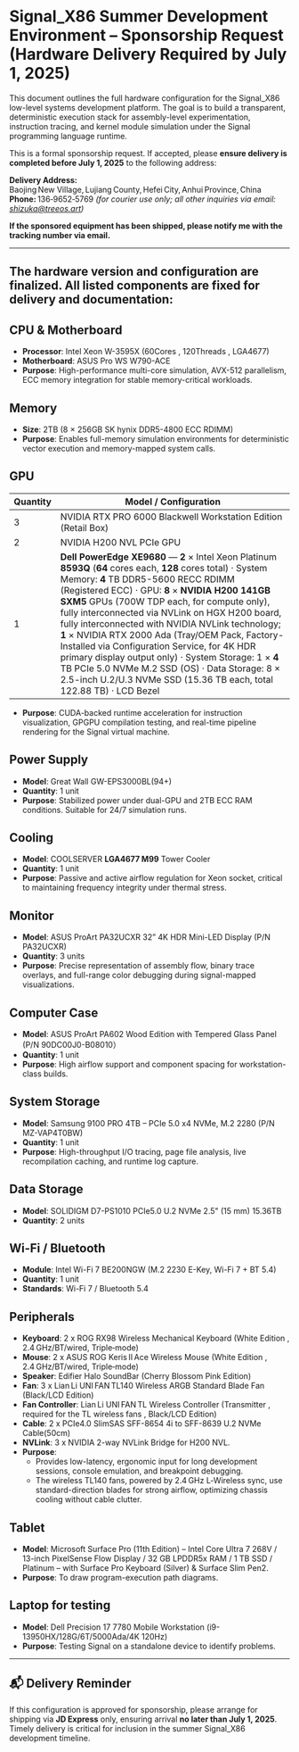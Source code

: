 # Signal_X86 Summer Development Environment – Sponsorship Request **(Hardware Delivery Required by July 1, 2025)**

This document outlines the full hardware configuration for the Signal_X86 low-level systems development platform. The goal is to build a transparent, deterministic execution stack for assembly-level experimentation, instruction tracing, and kernel module simulation under the Signal programming language runtime.

This is a formal sponsorship request. If accepted, please **ensure delivery is completed before July 1, 2025** to the following address:

**Delivery Address:**  
Baojing New Village‌, Lujiang County, Hefei City, Anhui Province, China  
**Phone:** 136‑9652‑5769 *(for courier use only; all other inquiries via email: shizuka@treeos.art)*  

**If the sponsored equipment has been shipped, please notify me with the tracking number via email.**

---

## The hardware version and configuration are finalized. All listed components are fixed for delivery and documentation:

## CPU & Motherboard

- **Processor**: Intel Xeon W-3595X (60Cores , 120Threads , LGA4677)
- **Motherboard**: ASUS Pro WS W790-ACE
- **Purpose**: High-performance multi-core simulation, AVX-512 parallelism, ECC memory integration for stable memory-critical workloads.

## Memory

- **Size**: 2TB (8 × 256GB SK hynix DDR5-4800 ECC RDIMM)
- **Purpose**: Enables full-memory simulation environments for deterministic vector execution and memory-mapped system calls.

## GPU

| Quantity | Model / Configuration                                                                                                                   |
|----------|-----------------------------------------------------------------------------------------------------------------------------------------|
| 3        | NVIDIA RTX PRO 6000 Blackwell Workstation Edition (Retail Box)                                                                          |
| 2        | NVIDIA H200 NVL PCIe GPU                                                                                                                |
| 1        | **Dell PowerEdge XE9680** — **2** × Intel Xeon Platinum **8593Q** (**64** cores each, **128** cores total)  ·  System Memory: **4** TB DDR5-5600 RECC RDIMM (Registered ECC)  ·  GPU: **8** × **NVIDIA H200 141GB SXM5** GPUs (700W TDP each, for compute only), fully interconnected via NVLink on HGX H200 board, fully interconnected with NVIDIA NVLink technology; **1** × NVIDIA RTX 2000 Ada (Tray/OEM Pack, Factory-Installed via Configuration Service, for 4K HDR primary display output only)  ·   System Storage: 1 × **4** TB PCIe 5.0 NVMe M.2 SSD (OS)  ·  Data Storage: 8 × 2.5-inch U.2/U.3 NVMe SSD (15.36 TB each, total 122.88 TB)  ·  LCD Bezel|
- **Purpose**: CUDA-backed runtime acceleration for instruction visualization, GPGPU compilation testing, and real-time pipeline rendering for the Signal virtual machine.

## Power Supply

- **Model**: Great Wall GW-EPS3000BL(94+)
- **Quantity**: 1 unit
- **Purpose**: Stabilized power under dual-GPU and 2TB ECC RAM conditions. Suitable for 24/7 simulation runs.

## Cooling

- **Model**: COOLSERVER **LGA4677 M99** Tower Cooler
- **Quantity**: 1 unit
- **Purpose**: Passive and active airflow regulation for Xeon socket, critical to maintaining frequency integrity under thermal stress.

## Monitor

- **Model**: ASUS ProArt PA32UCXR 32” 4K HDR Mini-LED Display (P/N PA32UCXR)
- **Quantity**: 3 units
- **Purpose**: Precise representation of assembly flow, binary trace overlays, and full-range color debugging during signal-mapped visualizations.

## Computer Case

- **Model**: ASUS ProArt PA602 Wood Edition with Tempered Glass Panel (P/N 90DC00J0-B08010）
- **Quantity**: 1 unit
- **Purpose**: High airflow support and component spacing for workstation-class builds.

## System Storage

- **Model**: Samsung 9100 PRO 4TB – PCIe 5.0 x4 NVMe, M.2 2280 (P/N MZ-VAP4T0BW)
- **Quantity**: 1 unit
- **Purpose**: High-throughput I/O tracing, page file analysis, live recompilation caching, and runtime log capture.

## Data Storage

- **Model**: SOLIDIGM D7-PS1010 PCIe5.0 U.2 NVMe 2.5" (15 mm) 15.36TB
- **Quantity**: 2 units

## Wi-Fi / Bluetooth

- **Module**: Intel Wi-Fi 7 BE200NGW (M.2 2230 E-Key, Wi-Fi 7 + BT 5.4)
- **Quantity**: 1 unit
- **Standards**: Wi-Fi 7 / Bluetooth 5.4

## Peripherals

- **Keyboard**: 2 x ROG RX98 Wireless Mechanical Keyboard (White Edition , 2.4 GHz/BT/wired, Triple‑mode)
- **Mouse**: 2 x ASUS ROG Keris II Ace Wireless Mouse (White Edition , 2.4 GHz/BT/wired, Triple‑mode)  
- **Speaker**: Edifier Halo SoundBar (Cherry Blossom Pink Edition)
- **Fan**: 3 x Lian Li UNI FAN TL140 Wireless ARGB Standard Blade Fan (Black/LCD Edition)
- **Fan Controller**: Lian Li UNI FAN TL Wireless Controller (Transmitter , required for the TL wireless fans , Black/LCD Edition)
- **Cable**: 2 x PCIe4.0 SlimSAS SFF-8654 4i to SFF-8639 U.2 NVMe Cable(50cm)
- **NVLink**: 3 x NVIDIA 2-way NVLink Bridge for H200 NVL.
- **Purpose**: 
   - Provides low-latency, ergonomic input for long development sessions, console emulation, and breakpoint debugging.
   - The wireless TL140 fans, powered by 2.4 GHz L‑Wireless sync, use standard-direction blades for strong airflow, optimizing chassis cooling without cable clutter.

## Tablet

- **Model**: Microsoft Surface Pro (11th Edition) – Intel Core Ultra 7 268V / 13-inch PixelSense Flow Display / 32 GB LPDDR5x RAM / 1 TB SSD / Platinum – with Surface Pro Keyboard (Silver) & Surface Slim Pen2.
- **Purpose**: To draw program-execution path diagrams.

## Laptop for testing

- **Model**: Dell Precision 17 7780 Mobile Workstation (i9-13950HX/128G/6T/5000Ada/4K 120Hz)
- **Purpose**: Testing Signal on a standalone device to identify problems.

---

## 📬 Delivery Reminder

If this configuration is approved for sponsorship, please arrange for shipping via **JD Express** only, ensuring arrival **no later than July 1, 2025**. Timely delivery is critical for inclusion in the summer Signal_X86 development timeline.
